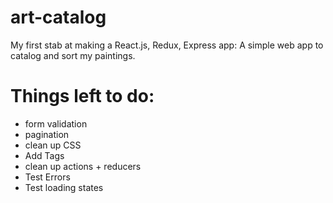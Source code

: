 # art-catalog
My first stab at making a React.js, Redux, Express app: A simple web app to catalog
and sort my paintings.

# Things left to do:
- form validation
- pagination
- clean up CSS
- Add Tags
- clean up actions + reducers
- Test Errors
- Test loading states